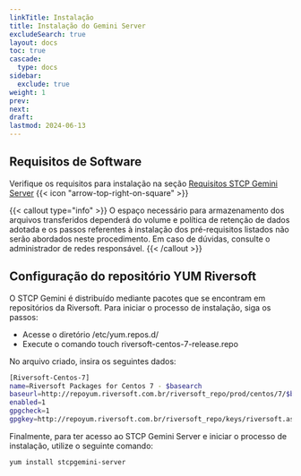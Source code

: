 ```yaml
---
linkTitle: Instalação
title: Instalação do Gemini Server
excludeSearch: true
layout: docs
toc: true
cascade:
  type: docs
sidebar:
  exclude: true
weight: 1
prev:
next:
draft:
lastmod: 2024-06-13
---
```

## Requisitos de Software

Verifique os requisitos para instalação na seção <a href="/utils/requirements/#stcp-gemini-server" target="_blank">Requisitos STCP Gemini Server</a> {{< icon "arrow-top-right-on-square" >}} &nbsp;

{{< callout type="info" >}}
O espaço necessário para armazenamento dos arquivos transferidos dependerá do volume e política
de retenção de dados adotada e os passos referentes à instalação dos pré-requisitos listados não serão abordados neste
procedimento. Em caso de dúvidas, consulte o administrador de redes responsável.
{{< /callout >}}

## Configuração do repositório YUM Riversoft

O STCP Gemini é distribuído mediante pacotes que se encontram em repositórios da Riversoft. Para iniciar o processo de instalação, siga os passos:

* Acesse o diretório /etc/yum.repos.d/
* Execute o comando touch riversoft-centos-7-release.repo

No arquivo criado, insira os seguintes dados:

```bash {filename="riversoft-centos-7-release.repo"}
[Riversoft-Centos-7]
name=Riversoft Packages for Centos 7 - $basearch
baseurl=http://repoyum.riversoft.com.br/riversoft_repo/prod/centos/7/$basearch
enabled=1
gpgcheck=1
gpgkey=http://repoyum.riversoft.com.br/riversoft_repo/keys/riversoft.asc
```

Finalmente, para ter acesso ao STCP Gemini Server e iniciar o processo de instalação, utilize o seguinte
comando:

```
yum install stcpgemini-server
```
